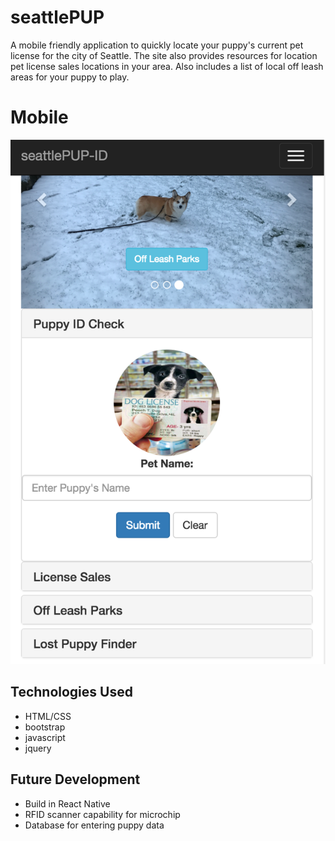 # seattlePUP

A mobile friendly application to quickly locate your puppy's current pet license for the city of Seattle. The site also provides resources for location pet license sales locations in your area.  Also includes a list of local off leash areas for your puppy to play.

# Mobile

![alt tag](img/mainScreen.png)

## Technologies Used

- HTML/CSS
- bootstrap
- javascript
- jquery


## Future Development

- Build in React Native
- RFID scanner capability for microchip
- Database for entering puppy data
